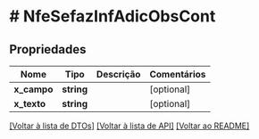 # # NfeSefazInfAdicObsCont

## Propriedades

Nome | Tipo | Descrição | Comentários
------------ | ------------- | ------------- | -------------
**x_campo** | **string** |  | [optional]
**x_texto** | **string** |  | [optional]

[[Voltar à lista de DTOs]](../../README.md#models) [[Voltar à lista de API]](../../README.md#endpoints) [[Voltar ao README]](../../README.md)
